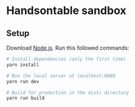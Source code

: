 # Handsontable sandbox

## Setup

Download [Node.js](https://nodejs.org/en/download/).
Run this followed commands:

```bash
# Install dependencies (only the first time)
yarn install

# Run the local server at localhost:8080
yarn run dev

# Build for production in the dist/ directory
yarn run build
```
